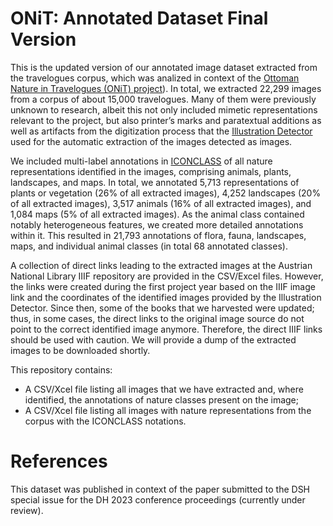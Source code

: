 # ONiT: Annotated Dataset Final Version

This is the updated version of our annotated image dataset extracted from the travelogues corpus, which was analized in context of the [Ottoman Nature in Travelogues (ONiT) project](https://onit.oeaw.ac.at/)). In total, we extracted 22,299 images from a corpus of about 15,000 travelogues. Many of them were previously unknown to research, albeit this not only included mimetic representations relevant to the project, but also printer’s marks and paratextual additions as well as artifacts from the digitization process that the [Illustration Detector](https://gitlab.com/vgg/nls-chapbooks-illustrations/-/tree/master) used for the automatic extraction of the images detected as images. 

We included multi-label annotations in [ICONCLASS](https://iconclass.org/) of all nature representations identified in the images, comprising animals, plants, landscapes, and maps. In total, we annotated 5,713 representations of plants or vegetation (26% of all extracted images), 4,252 landscapes (20% of all extracted images), 3,517 animals (16% of all extracted images), and 1,084 maps (5% of all extracted images). As the animal class contained notably heterogeneous features, we created more detailed annotations within it. This resulted in 21,793 annotations of flora, fauna, landscapes, maps, and individual animal classes (in total 68 annotated classes).

A collection of direct links leading to the extracted images at the Austrian National Library IIIF repository are provided in the CSV/Excel files. However, the links were created during the first project year based on the IIIF image link and the coordinates of the identified images provided by the Illustration Detector. Since then, some of the books that we harvested were updated; thus, in some cases, the direct links to the original image source do not point to the correct identified image anymore. Therefore, the direct IIIF links should be used with caution. We will provide a dump of the extracted images to be downloaded shortly.

This repository contains:
* A CSV/Xcel file listing all images that we have extracted and, where identified, the annotations of nature classes present on the image;
* A CSV/Xcel file listing all images with nature representations from the corpus with the ICONCLASS notations.

# References
This dataset was published in context of the paper submitted to the DSH special issue for the DH 2023 conference proceedings (currently under review).
